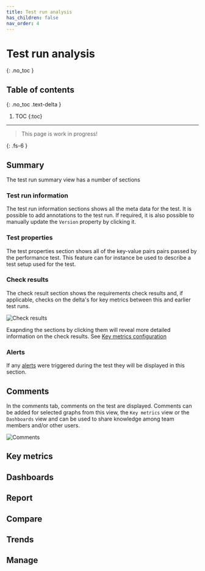 ```yaml
---
title: Test run analysis
has_children: false
nav_order: 4
---
```


# Test run analysis
{: .no_toc }

## Table of contents
{: .no_toc .text-delta }

1. TOC
{:toc}


---

> This page is work in progress!

{: .fs-6 }

## Summary

The test run summary view has a number of sections

### Test run information

The test run information sections shows all the meta data for the test. It is possible to add annotations to the test run. If required, it is also possible to manually update the `Version` property by clicking it.

### Test properties

The test properties section shows all of the key-value pairs pairs passed by the performance test. This feature can for instance be used to describe a test setup used for the test.

### Check results

The check result section shows the requirements check results and, if applicable, checks on the delta's for key metrics between this and earlier test runs.

![Check results](images/check-results.png)

Exapnding the sections by clicking them will reveal more detailed information on the check results. See [Key metrics configuration](https://perfana.github.io/perfana-docs/docs/testconfiguration/testconfiguration.html#key-metrics)

### Alerts

If any [alerts](https://perfana.github.io/perfana-docs/docs/alerts/alerts.html) were triggered during the test they will be displayed in this section.

## Comments

In the comments tab, comments on the test are displayed. Comments can be added for selected graphs from this view, the `Key metrics` view or the `Dashboards` view and can be used to share knowledge among team members and/or other users.

![Comments](images/comments.png)


## Key metrics


## Dashboards

## Report

## Compare

## Trends

## Manage